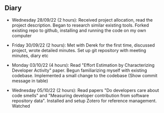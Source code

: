 ## Diary

* Wednesday 28/09/22 (2 hours): Received project allocation, read the project description. Began to research similar existing tools. Forked existing repo to github, installing and running the code on my own computer

* Friday 30/09/22 (2 hours): Met with Derek for the first time, discussed project, wrote detailed minutes. Set up git repository with meeting minutes, diary etc

* Monday 03/10/22 (4 hours): Read "Effort Estimation by Characterizing Developer Activity" paper. Begun familiarizing myself with existing codebase. Implemented a small change to the codebase (Show commit message in table)

* Wednesday 05/10/22 (2 hours): Read papers "Do developers care about code smells" and "Measuring developer contribution from software repository data". Installed and setup Zotero for reference management. Watched 